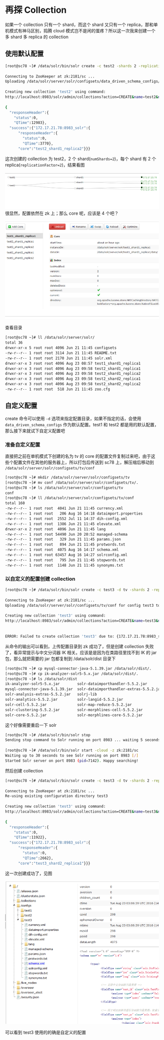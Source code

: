 # 再探 Collection

如果一个 collection 只有一个 shard，而这个 shard 又只有一个 replica，那和单机模式有神马区别，捣腾 cloud 模式岂不是闲的蛋疼？所以这一次我来创建一个多 shard 多 replica 的 collection

## 使用默认配置

```bash
[root@sc78 ~]# /data/solr/bin/solr create -c test2 -shards 2 -replicationFactor 2

Connecting to ZooKeeper at zk:2181/sc ...
Uploading /data/solr/server/solr/configsets/data_driven_schema_configs/conf for config test2 to ZooKeeper at zk:2181/sc

Creating new collection 'test2' using command:
http://localhost:8983/solr/admin/collections?action=CREATE&name=test2&numShards=2&replicationFactor=2&maxShardsPerNode=4&collection.configName=test2

{
  "responseHeader":{
    "status":0,
    "QTime":12983},
  "success":{"172.17.21.78:8983_solr":{
      "responseHeader":{
        "status":0,
        "QTime":3770},
      "core":"test2_shard1_replica2"}}}
```

这次创建的 collection 为 test2，2 个 shard(`numShards=2`)，每个 shard 有 2 个 replica(`replicationFactor=2`)，结果看图

![](sc6.PNG)
很显然，配置依然在 zk 上；那么 core 呢，应该是 4 个吧？

![](sc7.PNG)

查看目录

```bash
[root@sc78 ~]# ll /data/solr/server/solr/
total 36
drwxr-xr-x 5 root root 4096 Jun 21 11:45 configsets
-rw-r--r-- 1 root root 3114 Jun 21 11:45 README.txt
-rw-r--r-- 1 root root 2170 Jun 21 11:45 solr.xml
drwxr-xr-x 3 root root 4096 Aug 23 08:57 test1_shard1_replica1
drwxr-xr-x 3 root root 4096 Aug 23 09:58 test2_shard1_replica1
drwxr-xr-x 3 root root 4096 Aug 23 09:58 test2_shard1_replica2
drwxr-xr-x 3 root root 4096 Aug 23 09:58 test2_shard2_replica1
drwxr-xr-x 3 root root 4096 Aug 23 09:58 test2_shard2_replica2
-rw-r--r-- 1 root root  518 Jun 21 11:45 zoo.cfg
```

## 自定义配置

create 命令可以使用 `-d` 选项来指定配置目录，如果不指定的话，会使用 `data_driven_schema_configs` 作为默认配置。test1 和 test2 都是用的默认配置，那么接下来就试下自定义配置吧

### 准备自定义配置

直接把之前在单机模式下创建的名为 tv 的 core 的配置文件复制过来吧，由于这些个配置文件在其他的服务器上，所以打包后传送到 sc78 上，解压缩后移动到 `/data/solr/server/solr/configsets/tv/conf`

```bash
[root@sc78 ~]# mkdir /data/solr/server/solr/configsets/tv
[root@sc78 ~]# mv conf /data/solr/server/solr/configsets/tv/.
[root@sc78 ~]# ls /data/solr/server/solr/configsets/tv
conf
[root@sc78 ~]# ll /data/solr/server/solr/configsets/tv/conf
total 160
-rw-r--r-- 1 root root  4041 Jun 21 11:45 currency.xml
-rw-r--r-- 1 root root   206 Aug 16 14:18 dataimport.properties
-rw-r--r-- 1 root root  2552 Jul 11 14:37 dih-config.xml
-rw-r--r-- 1 root root  1386 Jun 21 11:45 elevate.xml
drwxr-xr-x 2 root root  4096 Jun 21 11:45 lang
-rw-r--r-- 1 root root 54490 Jun 20 20:52 managed-schema
-rw-r--r-- 1 root root   329 Jun 21 11:45 params.json
-rw-r--r-- 1 root root   894 Jun 21 11:45 protwords.txt
-rw-r--r-- 1 root root  4075 Aug 16 14:17 schema.xml
-rw-r--r-- 1 root root 63457 Aug 16 14:27 solrconfig.xml
-rw-r--r-- 1 root root   795 Jun 21 11:45 stopwords.txt
-rw-r--r-- 1 root root  1148 Jun 21 11:45 synonyms.txt
```
### 以自定义的配置创建 collection

```bash
[root@sc78 ~]# /data/solr/bin/solr create -c test3 -d tv -shards 2 -replicationFactor 2

Connecting to ZooKeeper at zk:2181/sc ...
Uploading /data/solr/server/solr/configsets/tv/conf for config test3 to ZooKeeper at zk:2181/sc

Creating new collection 'test3' using command:
http://localhost:8983/solr/admin/collections?action=CREATE&name=test3&numShards=2&replicationFactor=2&maxShardsPerNode=4&collection.configName=test3


ERROR: Failed to create collection 'test3' due to: {172.17.21.78:8983_solr=org.apache.solr.client.solrj.impl.HttpSolrClient$RemoteSolrException:Error from server at http://172.17.21.78:8983/solr: Error CREATEing SolrCore 'test3_shard1_replica2': Unable to create core [test3_shard1_replica2] Caused by: org.wltea.analyzer.lucene.IKAnalyzer}
```

从命令的输出可以看到，上传配置目录到 zk 成功了，但是创建 collection 失败了，看异常提示与中文分词器 IK 相关。应该是是因为在类路径里找不到 IK 的 jar 包，那么就把需要的 jar 包都复制到 /data/solr/dist 目录下

```bash
[root@sc78 ~]# cp mysql-connector-java-5.1.39.jar /data/solr/dist/.
[root@sc78 ~]# cp ik-analyzer-solr5-5.x.jar /data/solr/dist/.
[root@sc78 ~]# ls /data/solr/dist
ik-analyzer-solr5-5.x.jar        solr-dataimporthandler-5.5.2.jar         solr-solrj-5.5.2.jar
mysql-connector-java-5.1.39.jar  solr-dataimporthandler-extras-5.5.2.jar  solr-test-framework-5.5.2.jar
solr-analysis-extras-5.5.2.jar   solrj-lib                                solr-uima-5.5.2.jar
solr-analytics-5.5.2.jar         solr-langid-5.5.2.jar                    solr-velocity-5.5.2.jar
solr-cell-5.5.2.jar              solr-map-reduce-5.5.2.jar                test-framework
solr-clustering-5.5.2.jar        solr-morphlines-cell-5.5.2.jar
solr-core-5.5.2.jar              solr-morphlines-core-5.5.2.jar
```

这个好像需要重启一下 solr

```bash
[root@sc78 ~]# /data/solr/bin/solr stop
Sending stop command to Solr running on port 8983 ... waiting 5 seconds to allow Jetty process 2240 to stop gracefully.

[root@sc78 ~]# /data/solr/bin/solr start -cloud -z zk:2181/sc
Waiting up to 30 seconds to see Solr running on port 8983 [/]
Started Solr server on port 8983 (pid=7142). Happy searching!
```

然后创建 collection

```bash
[root@sc78 ~]# /data/solr/bin/solr create -c test3 -d tv -shards 2 -replicationFactor 2

Connecting to ZooKeeper at zk:2181/sc ...
Re-using existing configuration directory test3

Creating new collection 'test3' using command:
http://localhost:8983/solr/admin/collections?action=CREATE&name=test3&numShards=2&replicationFactor=2&maxShardsPerNode=4&collection.configName=test3

{
  "responseHeader":{
    "status":0,
    "QTime":11922},
  "success":{"172.17.21.78:8983_solr":{
      "responseHeader":{
        "status":0,
        "QTime":2662},
      "core":"test3_shard2_replica1"}}}
```

这一次创建成功了，见图

![](sc8.PNG)

可以看到 test3 使用的的确是自定义的配置



